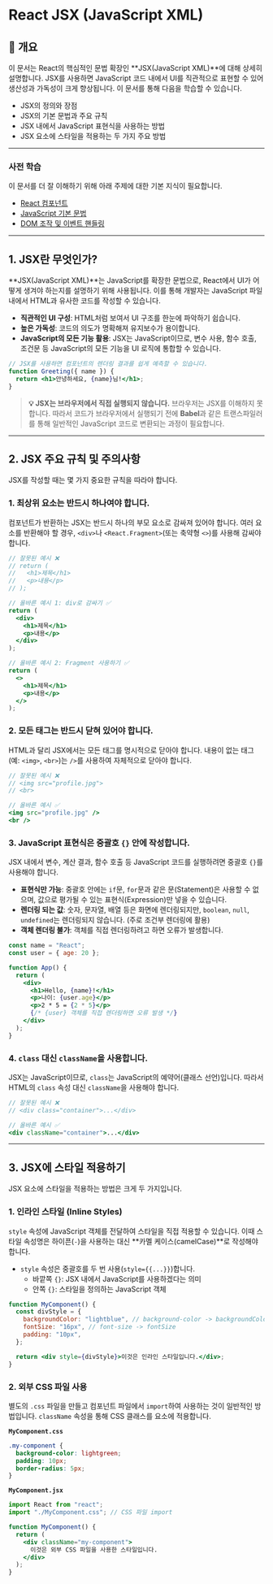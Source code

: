 # React JSX (JavaScript XML)

## 📝 개요

이 문서는 React의 핵심적인 문법 확장인 **JSX(JavaScript XML)**에 대해 상세히 설명합니다. JSX를 사용하면 JavaScript 코드 내에서 UI를 직관적으로 표현할 수 있어 생산성과 가독성이 크게 향상됩니다. 이 문서를 통해 다음을 학습할 수 있습니다.

- JSX의 정의와 장점
- JSX의 기본 문법과 주요 규칙
- JSX 내에서 JavaScript 표현식을 사용하는 방법
- JSX 요소에 스타일을 적용하는 두 가지 주요 방법

---

### 사전 학습

이 문서를 더 잘 이해하기 위해 아래 주제에 대한 기본 지식이 필요합니다.

- [React 컴포넌트](./react-components.md)
- [JavaScript 기본 문법](./javascript-md/javascript-basic/javascript-basic.md)
- [DOM 조작 및 이벤트 핸들링](./DOM_Manipulation.md)

---

## 1. JSX란 무엇인가?

**JSX(JavaScript XML)**는 JavaScript를 확장한 문법으로, React에서 UI가 어떻게 생겨야 하는지를 설명하기 위해 사용됩니다. 이를 통해 개발자는 JavaScript 파일 내에서 HTML과 유사한 코드를 작성할 수 있습니다.

- **직관적인 UI 구성**: HTML처럼 보여서 UI 구조를 한눈에 파악하기 쉽습니다.
- **높은 가독성**: 코드의 의도가 명확해져 유지보수가 용이합니다.
- **JavaScript의 모든 기능 활용**: JSX는 JavaScript이므로, 변수 사용, 함수 호출, 조건문 등 JavaScript의 모든 기능을 UI 로직에 통합할 수 있습니다.

```jsx
// JSX를 사용하면 컴포넌트의 렌더링 결과를 쉽게 예측할 수 있습니다.
function Greeting({ name }) {
  return <h1>안녕하세요, {name}님!</h1>;
}
```

> **💡 JSX는 브라우저에서 직접 실행되지 않습니다.**
> 브라우저는 JSX를 이해하지 못합니다. 따라서 코드가 브라우저에서 실행되기 전에 **Babel**과 같은 트랜스파일러를 통해 일반적인 JavaScript 코드로 변환되는 과정이 필요합니다.

---

## 2. JSX 주요 규칙 및 주의사항

JSX를 작성할 때는 몇 가지 중요한 규칙을 따라야 합니다.

### 1. 최상위 요소는 반드시 하나여야 합니다.

컴포넌트가 반환하는 JSX는 반드시 하나의 부모 요소로 감싸져 있어야 합니다. 여러 요소를 반환해야 할 경우, `<div>`나 `<React.Fragment>`(또는 축약형 `<>`)를 사용해 감싸야 합니다.

```jsx
// 잘못된 예시 ❌
// return (
//   <h1>제목</h1>
//   <p>내용</p>
// );

// 올바른 예시 1: div로 감싸기 ✅
return (
  <div>
    <h1>제목</h1>
    <p>내용</p>
  </div>
);

// 올바른 예시 2: Fragment 사용하기 ✅
return (
  <>
    <h1>제목</h1>
    <p>내용</p>
  </>
);
```

### 2. 모든 태그는 반드시 닫혀 있어야 합니다.

HTML과 달리 JSX에서는 모든 태그를 명시적으로 닫아야 합니다. 내용이 없는 태그(예: `<img>`, `<br>`)는 `/>`를 사용하여 자체적으로 닫아야 합니다.

```jsx
// 잘못된 예시 ❌
// <img src="profile.jpg">
// <br>

// 올바른 예시 ✅
<img src="profile.jpg" />
<br />
```

### 3. JavaScript 표현식은 중괄호 `{}` 안에 작성합니다.

JSX 내에서 변수, 계산 결과, 함수 호출 등 JavaScript 코드를 실행하려면 중괄호 `{}`를 사용해야 합니다.

- **표현식만 가능**: 중괄호 안에는 `if`문, `for`문과 같은 문(Statement)은 사용할 수 없으며, 값으로 평가될 수 있는 표현식(Expression)만 넣을 수 있습니다.
- **렌더링 되는 값**: 숫자, 문자열, 배열 등은 화면에 렌더링되지만, `boolean`, `null`, `undefined`는 렌더링되지 않습니다. (주로 조건부 렌더링에 활용)
- **객체 렌더링 불가**: 객체를 직접 렌더링하려고 하면 오류가 발생합니다.

```jsx
const name = "React";
const user = { age: 20 };

function App() {
  return (
    <div>
      <h1>Hello, {name}!</h1>
      <p>나이: {user.age}</p>
      <p>2 * 5 = {2 * 5}</p>
      {/* {user} 객체를 직접 렌더링하면 오류 발생 */}
    </div>
  );
}
```

### 4. `class` 대신 `className`을 사용합니다.

JSX는 JavaScript이므로, `class`는 JavaScript의 예약어(클래스 선언)입니다. 따라서 HTML의 `class` 속성 대신 `className`을 사용해야 합니다.

```jsx
// 잘못된 예시 ❌
// <div class="container">...</div>

// 올바른 예시 ✅
<div className="container">...</div>
```

---

## 3. JSX에 스타일 적용하기

JSX 요소에 스타일을 적용하는 방법은 크게 두 가지입니다.

### 1. 인라인 스타일 (Inline Styles)

`style` 속성에 JavaScript 객체를 전달하여 스타일을 직접 적용할 수 있습니다. 이때 스타일 속성명은 하이픈(`-`)을 사용하는 대신 **카멜 케이스(camelCase)**로 작성해야 합니다.

- `style` 속성은 중괄호를 두 번 사용(`style={{...}}`)합니다.
  - 바깥쪽 `{}`: JSX 내에서 JavaScript를 사용하겠다는 의미
  - 안쪽 `{}`: 스타일을 정의하는 JavaScript 객체

```jsx
function MyComponent() {
  const divStyle = {
    backgroundColor: "lightblue", // background-color -> backgroundColor
    fontSize: "16px", // font-size -> fontSize
    padding: "10px",
  };

  return <div style={divStyle}>이것은 인라인 스타일입니다.</div>;
}
```

### 2. 외부 CSS 파일 사용

별도의 `.css` 파일을 만들고 컴포넌트 파일에서 `import`하여 사용하는 것이 일반적인 방법입니다. `className` 속성을 통해 CSS 클래스를 요소에 적용합니다.

**`MyComponent.css`**

```css
.my-component {
  background-color: lightgreen;
  padding: 10px;
  border-radius: 5px;
}
```

**`MyComponent.jsx`**

```jsx
import React from "react";
import "./MyComponent.css"; // CSS 파일 import

function MyComponent() {
  return (
    <div className="my-component">
      이것은 외부 CSS 파일을 사용한 스타일입니다.
    </div>
  );
}
```
